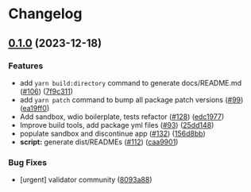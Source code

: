 # Changelog

## [0.1.0](https://github.com/polkadot-cloud/library/compare/polkadot-cloud-utils-v0.0.34...polkadot-cloud-utils-v0.1.0) (2023-12-18)


### Features

* add `yarn build:directory` command to generate docs/README.md ([#106](https://github.com/polkadot-cloud/library/issues/106)) ([7f9c311](https://github.com/polkadot-cloud/library/commit/7f9c311769f06581e5162c05a181bce9f4d48a14))
* add `yarn patch` command to bump all package patch versions ([#99](https://github.com/polkadot-cloud/library/issues/99)) ([ea19ff0](https://github.com/polkadot-cloud/library/commit/ea19ff01e00487ac5e5cfb681ff695a1d5e97de0))
* Add sandbox, wdio boilerplate, tests refactor ([#128](https://github.com/polkadot-cloud/library/issues/128)) ([edc1977](https://github.com/polkadot-cloud/library/commit/edc197766ced173d500d84be81c8a0edad02b433))
* Improve build tools, add package yml files ([#93](https://github.com/polkadot-cloud/library/issues/93)) ([25dd148](https://github.com/polkadot-cloud/library/commit/25dd148c2e74346e069195eb78fe447fb7f273a1))
* populate sandbox and discontinue app ([#132](https://github.com/polkadot-cloud/library/issues/132)) ([156d8bb](https://github.com/polkadot-cloud/library/commit/156d8bb39d056999388972a076ae1462aaf91a84))
* **script:** generate dist/READMEs ([#112](https://github.com/polkadot-cloud/library/issues/112)) ([caa9901](https://github.com/polkadot-cloud/library/commit/caa990144772d7bab81adc377f84c94523be3745))


### Bug Fixes

* [urgent] validator community ([8093a88](https://github.com/polkadot-cloud/library/commit/8093a889242f4b0f3c41ad8dded264ab41eae60d))
